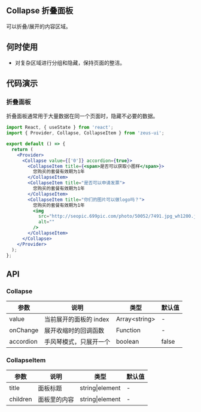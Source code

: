 ## Collapse 折叠面板

可以折叠/展开的内容区域。

## 何时使用

- 对复杂区域进行分组和隐藏，保持页面的整洁。

## 代码演示

### 折叠面板

折叠面板通常用于大量数据在同一个页面时，隐藏不必要的数据。

```jsx
import React, { useState } from 'react';
import { Provider, Collapse, CollapseItem } from 'zeus-ui';

export default () => {
  return (
    <Provider>
      <Collapse value={['0']} accordion={true}>
        <CollapseItem title={<span>是否可以获取小图样</span>}>
          您购买的套餐有效期为1年
        </CollapseItem>
        <CollapseItem title="是否可以申请发票">
          您购买的套餐有效期为1年
        </CollapseItem>
        <CollapseItem title="你们的图片可以做logo吗？">
          您购买的套餐有效期为1年
          <img
            src="http://seopic.699pic.com/photo/50052/7491.jpg_wh1200.jpg"
            alt=""
          />
        </CollapseItem>
      </Collapse>
    </Provider>
  );
};
```

## API

### Collapse

| 参数      | 说明                   | 类型                | 默认值 |
| --------- | ---------------------- | ------------------- | ------ |
| value     | 当前展开的面板的 index | Array&lt;string&gt; | -      |
| onChange  | 展开收缩时的回调函数   | Function            | -      |
| accordion | 手风琴模式，只展开一个 | boolean             | false  |

### CollapseItem

| 参数     | 说明         | 类型                | 默认值 |
| -------- | ------------ | ------------------- | ------ |
| title    | 面板标题     | string&#124;element | -      |
| children | 面板里的内容 | string&#124;element | -      |
